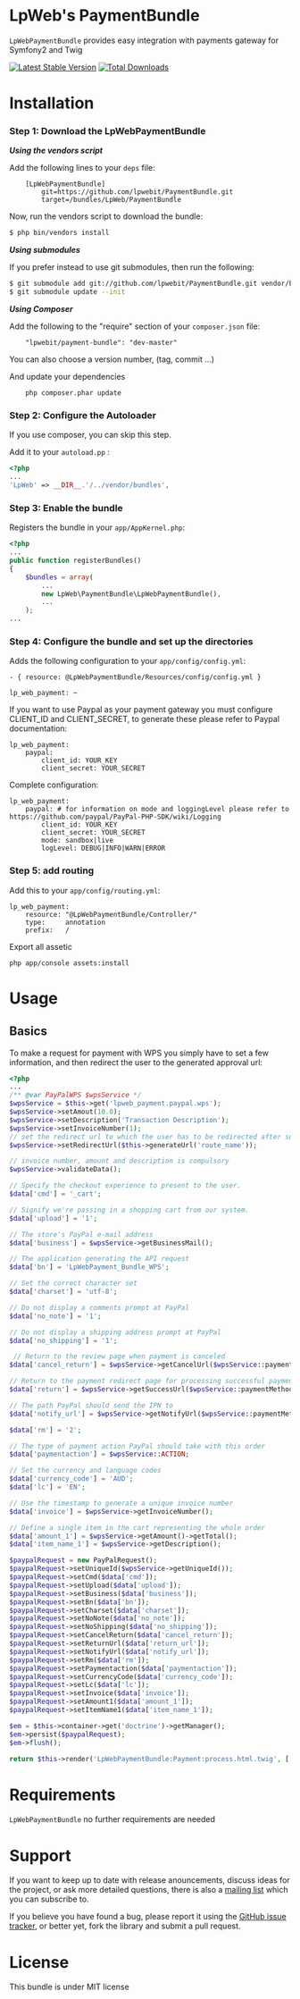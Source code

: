 LpWeb's PaymentBundle
=====================

`LpWebPaymentBundle` provides easy integration with payments gateway for Symfony2 and Twig

[![Latest Stable Version](https://poser.pugx.org/lpwebit/payment-bundle/v/stable)](https://packagist.org/packages/lpwebit/payment-bundle)
[![Total Downloads](https://poser.pugx.org/lpwebit/payment-bundle/downloads)](https://packagist.org/packages/lpwebit/payment-bundle)

Installation
============

### Step 1: Download the LpWebPaymentBundle

***Using the vendors script***

Add the following lines to your `deps` file:

```
    [LpWebPaymentBundle]
        git=https://github.com/lpwebit/PaymentBundle.git
        target=/bundles/LpWeb/PaymentBundle
```

Now, run the vendors script to download the bundle:

``` bash
$ php bin/vendors install
```

***Using submodules***

If you prefer instead to use git submodules, then run the following:

``` bash
$ git submodule add git://github.com/lpwebit/PaymentBundle.git vendor/bundles/LpWeb/PaymentBundle
$ git submodule update --init
```

***Using Composer***

Add the following to the "require" section of your `composer.json` file:

```
    "lpwebit/payment-bundle": "dev-master"
```

You can also choose a version number, (tag, commit ...)

And update your dependencies

```
    php composer.phar update
```

### Step 2: Configure the Autoloader

If you use composer, you can skip this step.

Add it to your `autoload.pp` :

```php
<?php
...
'LpWeb' => __DIR__.'/../vendor/bundles',
```

### Step 3: Enable the bundle

Registers the bundle in your `app/AppKernel.php`:

```php
<?php
...
public function registerBundles()
{
    $bundles = array(
        ...
        new LpWeb\PaymentBundle\LpWebPaymentBundle(),
        ...
    );
...
```

### Step 4: Configure the bundle and set up the directories

Adds the following configuration to your `app/config/config.yml`:

    - { resource: @LpWebPaymentBundle/Resources/config/config.yml }

    lp_web_payment: ~

If you want to use Paypal as your payment gateway you must configure CLIENT_ID and CLIENT_SECRET,
to generate these please refer to Paypal documentation:

    lp_web_payment:
        paypal:
            client_id: YOUR_KEY
            client_secret: YOUR_SECRET
        
Complete configuration:

    lp_web_payment:
        paypal: # for information on mode and loggingLevel please refer to https://github.com/paypal/PayPal-PHP-SDK/wiki/Logging
            client_id: YOUR_KEY
            client_secret: YOUR_SECRET
            mode: sandbox|live
            logLevel: DEBUG|INFO|WARN|ERROR

### Step 5: add routing

Add this to your `app/config/routing.yml`:

    lp_web_payment:
        resource: "@LpWebPaymentBundle/Controller/"
        type:     annotation
        prefix:   /
        
Export all assetic
    
    php app/console assets:install

Usage
=====

Basics
------

To make a request for payment with WPS you simply have to set a few information,
and then redirect the user to the generated approval url:

```php
<?php
...
/** @var PayPalWPS $wpsService */
$wpsService = $this->get('lpweb_payment.paypal.wps');
$wpsService->setAmout(10.0);
$wpsService->setDescription('Transaction Description');
$wpsService->setInvoiceNumber(1);
// set the redirect url to which the user has to be redirected after successfull completion
$wpsService->setRedirectUrl($this->generateUrl('route_name'));

// invoice number, amount and description is compulsory
$wpsService->validateData();

// Specify the checkout experience to present to the user.
$data['cmd'] = '_cart';

// Signify we're passing in a shopping cart from our system.
$data['upload'] = '1';

// The store's PayPal e-mail address
$data['business'] = $wpsService->getBusinessMail();

// The application generating the API request
$data['bn'] = 'LpWebPayment_Bundle_WPS';

// Set the correct character set
$data['charset'] = 'utf-8';

// Do not display a comments prompt at PayPal
$data['no_note'] = '1';

// Do not display a shipping address prompt at PayPal
$data['no_shipping'] = '1';

 // Return to the review page when payment is canceled
$data['cancel_return'] = $wpsService->getCancelUrl($wpsService::paymentMethod);

// Return to the payment redirect page for processing successful payments
$data['return'] = $wpsService->getSuccessUrl($wpsService::paymentMethod);

// The path PayPal should send the IPN to
$data['notify_url'] = $wpsService->getNotifyUrl($wpsService::paymentMethod);

$data['rm'] = '2';

// The type of payment action PayPal should take with this order
$data['paymentaction'] = $wpsService::ACTION;

// Set the currency and language codes
$data['currency_code'] = 'AUD';
$data['lc'] = 'EN';

// Use the timestamp to generate a unique invoice number
$data['invoice'] = $wpsService->getInvoiceNumber();

// Define a single item in the cart representing the whole order
$data['amount_1'] = $wpsService->getAmount()->getTotal();
$data['item_name_1'] = $wpsService->getDescription();

$paypalRequest = new PayPalRequest();
$paypalRequest->setUniqueId($wpsService->getUniqueId());
$paypalRequest->setCmd($data['cmd']);
$paypalRequest->setUpload($data['upload']);
$paypalRequest->setBusiness($data['business']);
$paypalRequest->setBn($data['bn']);
$paypalRequest->setCharset($data['charset']);
$paypalRequest->setNoNote($data['no_note']);
$paypalRequest->setNoShipping($data['no_shipping']);
$paypalRequest->setCancelReturn($data['cancel_return']);
$paypalRequest->setReturnUrl($data['return_url']);
$paypalRequest->setNotifyUrl($data['notify_url']);
$paypalRequest->setRm($data['rm']);
$paypalRequest->setPaymentaction($data['paymentaction']);
$paypalRequest->setCurrencyCode($data['currency_code']);
$paypalRequest->setLc($data['lc']);
$paypalRequest->setInvoice($data['invoice']);
$paypalRequest->setAmount1($data['amount_1']);
$paypalRequest->setItemName1($data['item_name_1']);

$em = $this->container->get('doctrine')->getManager();
$em->persist($paypalRequest);
$em->flush();

return $this->render('LpWebPaymentBundle:Payment:process.html.twig', ['data' => $data]);
```


Requirements
============

`LpWebPaymentBundle` no further requirements are needed

Support
============

If you want to keep up to date with release anouncements, discuss ideas for the project,
or ask more detailed questions, there is also a [mailing list](https://groups.google.com/forum/#!forum/lpwebitpaymentbundle) which
you can subscribe to.

If you believe you have found a bug, please report it using the [GitHub issue tracker](https://github.com/lpwebit/PaymentBundle/issues),
or better yet, fork the library and submit a pull request.

License
=======

This bundle is under MIT license
